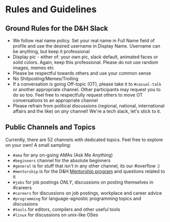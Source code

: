 # Rules and Guidelines

## Ground Rules for the D&H Slack

* We follow real name policy. Set your real name in Full Name field of profile and use the desired username in Display Name. Username can be anything, but keep it professional
* Display pic - either of: your own pic, slack default, animated faces or solid colors. Again, keep this professional. Please do not use random images, memes etc
* Please be respectful towards others and use your common sense
* No Shitposting/Memes/Trolling
* If a conversation is going Off-topic (OT), please take it to `#casual-talk` or another appropriate channel. Other participants may request you to do so too. Feel free to respectfully request others to move OT conversations to an appropriate channel
* Please refrain from political discussions (regional, national, international affairs and the like) on *any* channel! We're a tech slack, let's stick to it. 

## Public Channels and Topics
Currently, there are 52 channels with dedicated topics. Feel free to explore on your own! A small sampling:

* `#ama` for any on-going AMAs (Ask Me Anything)
* `#beginners` channel for the absolute beginners
* `#general` is for stuff that isn't in any other channel, its our #overflow :)
* `#mentorship` is for the D&H [Mentorship program](https://github.com/code-together/mentorship) and questions related to it
* `#jobs` for job postings *ONLY*, discussions on posting themselves in #careers
* `#careers` for discussions on job postings, workplace and career advice
* `#programming` for language-agnostic programming topics and discussions
* `#tools` for editors, compilers and other useful tools
* `#linux` for discussions on unix-like OSes

